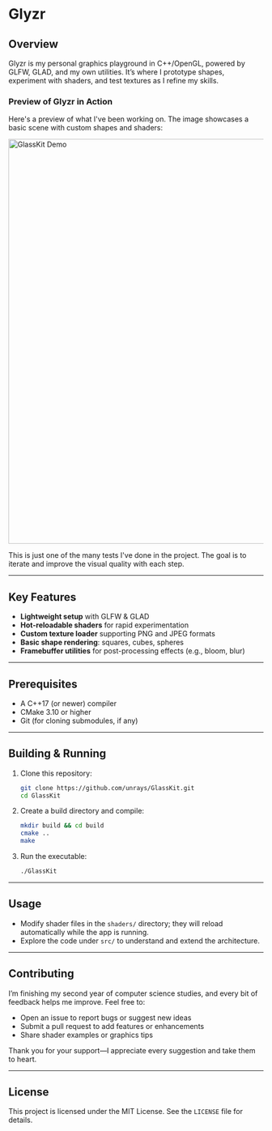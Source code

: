 # Glyzr

## Overview

Glyzr is my personal graphics playground in C++/OpenGL, powered by GLFW, GLAD, and my own utilities. It’s where I prototype shapes, experiment with shaders, and test textures as I refine my skills.

### Preview of Glyzr in Action
Here's a preview of what I've been working on. The image showcases a basic scene with custom shapes and shaders:

<img src="https://github.com/user-attachments/assets/4632399f-f180-47f6-b88c-08a827d72992" alt="GlassKit Demo" width="800"/>

This is just one of the many tests I've done in the project. The goal is to iterate and improve the visual quality with each step.

---

## Key Features

- **Lightweight setup** with GLFW & GLAD
- **Hot-reloadable shaders** for rapid experimentation
- **Custom texture loader** supporting PNG and JPEG formats
- **Basic shape rendering**: squares, cubes, spheres
- **Framebuffer utilities** for post-processing effects (e.g., bloom, blur)

---

## Prerequisites

- A C++17 (or newer) compiler
- CMake 3.10 or higher
- Git (for cloning submodules, if any)

---

## Building & Running

1. Clone this repository:
   ```bash
   git clone https://github.com/unrays/GlassKit.git
   cd GlassKit
   ```
2. Create a build directory and compile:
   ```bash
   mkdir build && cd build
   cmake ..
   make
   ```
3. Run the executable:
   ```bash
   ./GlassKit
   ```

---

## Usage

- Modify shader files in the `shaders/` directory; they will reload automatically while the app is running.
- Explore the code under `src/` to understand and extend the architecture.

---

## Contributing

I’m finishing my second year of computer science studies, and every bit of feedback helps me improve. Feel free to:

- Open an issue to report bugs or suggest new ideas
- Submit a pull request to add features or enhancements
- Share shader examples or graphics tips

Thank you for your support—I appreciate every suggestion and take them to heart.

---

## License

This project is licensed under the MIT License. See the `LICENSE` file for details.
